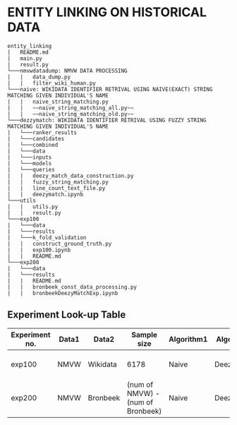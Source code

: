 # ENTITY LINKING ON HISTORICAL DATA

```
entity_linking
|   README.md
|   main.py
|   result.py
└───nmvwdatadump: NMVW DATA PROCESSING
|   |   data_dump.py
|   |   filter_wiki_human.py
└───naive: WIKIDATA IDENTIFIER RETRIVAL USING NAIVE(EXACT) STRING MATCHING GIVEN INDIVIDUAL'S NAME
|   |   naive_string_matching.py
|   |   ~~naive_string_matching_all.py~~
|   |   ~~naive_string_matching_old.py~~
└───dezzymatch: WIKIDATA IDENTIFIER RETRIVAL USING FUZZY STRING MATCHING GIVEN INDIVIDUAL'S NAME
|   └───ranker_results
|   └───candidates
|   └───combined
|   └───data
|   └───inputs
|   └───models
|   └───queries
|   |   deezy_match_data_construction.py
|   |   fuzzy_string_matching.py
|   |   line_count_text_file.py
|   |   deezymatch.ipynb
└───utils
|   |   utils.py
|   |   result.py
└───exp100
|   └───data
|   └───results
|   └───k_fold_validation
|   |   construct_ground_truth.py
|   |   exp100.ipynb
|   |   README.md
└───exp200
|   └───data
|   └───results
|   |   README.md
|   |   bronbeek_const_data_processing.py
|   |   bronbeekDeezyMatchExp.ipynb
```

## Experiment Look-up Table

| Experiment no. | Data1 | Data2 | Sample size | Algorithm1 | Algorithm2 | Evaluation | File | 
| ----------- | ----------- | ----------- | ----------- | ----------- | ----------- | -----------| ----------- |
| exp100 | NMVW | Wikidata |  6178 | Naive | DeezyMatch | Based on Ground Truth | [File](exp100) | 
| exp200 | NMVW | Bronbeek | (num of NMVW) - (num of Bronbeek) | Naive | DeezyMatch |  Based human evaluation | [File](exp200) | 
